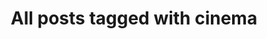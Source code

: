---
layout: tag
title: "All posts tagged with cinema"
permalink: /weblog/tags/cinema/
taxonomy: cinema
---